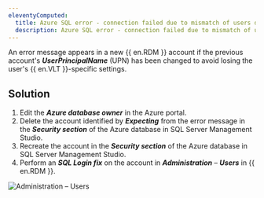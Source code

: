 ```yaml
---
eleventyComputed:
  title: Azure SQL error - connection failed due to mismatch of users during the authentication process
  description: Azure SQL error - connection failed due to mismatch of users during the authentication process
---
```

An error message appears in a new {{ en.RDM }} account if the previous account's ***UserPrincipalName*** (UPN) has been changed to avoid losing the user's {{ en.VLT }}-specific settings.

## Solution

1. Edit the ***Azure database owner*** in the Azure portal.
1. Delete the account identified by ***Expecting*** from the error message in the ***Security section*** of the Azure database in SQL Server Management Studio.
1. Recreate the account in the ***Security section*** of the Azure database in SQL Server Management Studio.
1. Perform an ***SQL Login fix*** on the account in ***Administration*** – ***Users*** in  {{ en.RDM }}.

![Administration – Users](https://cdnweb.devolutions.net/docs/en/kb/KB6153.png)
